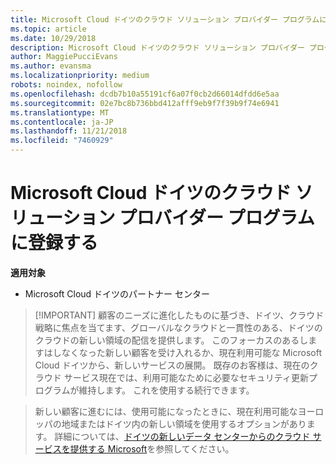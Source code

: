 ```yaml
---
title: Microsoft Cloud ドイツのクラウド ソリューション プロバイダー プログラムに登録する | Microsoft Cloud ドイツのパートナー センター
ms.topic: article
ms.date: 10/29/2018
description: Microsoft Cloud ドイツのクラウド ソリューション プロバイダー プログラムに登録する前に、CSP プログラムの要件について詳細をご確認ください。
author: MaggiePucciEvans
ms.author: evansma
ms.localizationpriority: medium
robots: noindex, nofollow
ms.openlocfilehash: dcdb7b10a55191cf6a07f0cb2d66014dfdd6e5aa
ms.sourcegitcommit: 02e7bc8b736bbd412afff9eb9f7f39b9f74e6941
ms.translationtype: MT
ms.contentlocale: ja-JP
ms.lasthandoff: 11/21/2018
ms.locfileid: "7460929"
---
```

# <a name="enroll-in-the-cloud-solution-provider-program-for-microsoft-cloud-germany"></a>Microsoft Cloud ドイツのクラウド ソリューション プロバイダー プログラムに登録する

**適用対象**

-  Microsoft Cloud ドイツのパートナー センター

>[!IMPORTANT] 顧客のニーズに進化したものに基づき、ドイツ、クラウド戦略に焦点を当てます、グローバルなクラウドと一貫性のある、ドイツのクラウドの新しい領域の配信を提供します。 このフォーカスのあるしますはしなくなった新しい顧客を受け入れるか、現在利用可能な Microsoft Cloud ドイツから、新しいサービスの展開。 既存のお客様は、現在のクラウド サービス現在では、利用可能なために必要なセキュリティ更新プログラムが維持します。 これを使用する続行できます。

>新しい顧客に進むには、使用可能になったときに、現在利用可能なヨーロッパの地域またはドイツ内の新しい領域を使用するオプションがあります。 詳細については、[ドイツの新しいデータ センターからのクラウド サービスを提供する Microsoft](https://news.microsoft.com/europe/2018/08/31/microsoft-to-deliver-cloud-services-from-new-datacentres-in-germany-in-2019-to-meet-evolving-customer-needs/)を参照してください。